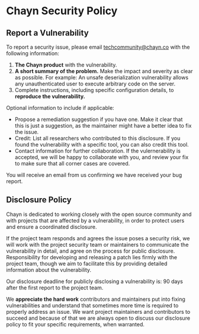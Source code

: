 # Chayn Security Policy

## Report a Vulnerability

To report a security issue, please email techcommunity@chayn.co with the following information:

1. **The Chayn product** with the vulnerability.
2. **A short summary of the problem.** Make the impact and severity as clear as possible. For example: An unsafe deserialization vulnerability allows any unauthenticated user to execute arbitrary code on the server.
3. Complete instructions, including specific configuration details, to **reproduce the vulnerability.**

Optional information to include if applicable:

- Propose a remediation suggestion if you have one. Make it clear that this is just a suggestion, as the maintainer might have a better idea to fix the issue.
- Credit: List all researchers who contributed to this disclosure. If you found the vulnerability with a specific tool, you can also credit this tool.
- Contact information for further collaboration. If the vulernerability is accepted, we will be happy to collaborate with you, and review your fix to make sure that all corner cases are covered.

You will receive an email from us confirming we have received your bug report.

## Disclosure Policy

Chayn is dedicated to working closely with the open source community and with projects that are affected by a vulnerability, in order to protect users and ensure a coordinated disclosure.

If the project team responds and agrees the issue poses a security risk, we will work with the project security team or maintainers to communicate the vulnerability in detail, and agree on the process for public disclosure. Responsibility for developing and releasing a patch lies firmly with the project team, though we aim to facilitate this by providing detailed information about the vulnerability.

Our disclosure deadline for publicly disclosing a vulnerability is: 90 days after the first report to the project team.

We **appreciate the hard work** contributors and maintainers put into fixing vulnerabilities and understand that sometimes more time is required to properly address an issue. We want project maintainers and contributors to succeed and because of that we are always open to discuss our disclosure policy to fit your specific requirements, when warranted.
